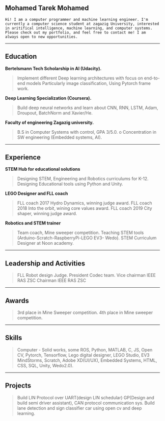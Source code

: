 ## Mohamed Tarek Mohamed
```Hi! I am a computer programmer and machine learning engineer. I'm currently a computer science student at zagazig University, interested in aritifical intelligence, machine learning, and computer systems. Please check out my portfolio, and feel free to contact me! I am always open to new opportunities. ```

___

## Education
__Bertelsmann Tech Scholarship in AI (Udacity).__                                                                  
>Implement different Deep learning architectures with focus on end-to-end models Particularly image classification, Using Pytorch frame work.

__Deep Learning Specialization (Coursera).__
>Build deep neural networks and learn about CNN, RNN, LSTM, Adam, Droupout, BatchNorm and Xavier/He.

__Faculty of engineering Zagazig university.__
>B.S in Computer Systems with control, GPA 3/5.0.
o Concentration in SW engineering (Embedded systems, AI).

***

## Experience
__STEM Hub for educational solutions__
>Designing STEM, Engineering and Robotics curriculums for K-12.
>Designing Educational tools using Python and Unity.

__LEGO Designer and FLL coach__
>FLL coach 2017 Hydro Dynamics, winning judge award. FLL coach 2018 Into the orbit, wining core values award. FLL coach 2019 City shaper, winning judge award.

__Robotics and STEM trainer__
>Team coach, Mine sweeper competition.
>Teaching STEM tools (Arduino-Scratch-RaspberryPi-LEGO EV3- Wedo). STEM Curriculum Designer at Noon academy.

***

## Leadership and Activities
>FLL Robot design Judge.
>President Codec team. 
>Vice chairman IEEE RAS ZSC Chairman IEEE RAS ZSC

****

## Awards
>3rd place in Mine Sweeper competition.
>4th place in Mine sweeper competition.

****

## Skills
>Computer - Solid works, some ROS, Python, MATLAB, C, JS, Open CV, Pytorch, Tensorflow, Lego digital designer, LEGO Studio, EV3 MindStorms, Scratch, Adobe XD(UI/UX), Embedded Systems, HTML, CSS, SQL, Unity, Wedo2.0).

___

## Projects
>Build LIN Protocol over UART(design LIN schedular)
>GP(Design and build semi driver assistant), CAN protocol communication sys. 
>Build lane detection and sign classifier car using open cv and deep learning.
